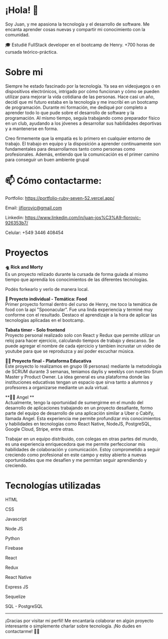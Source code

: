 # **¡Hola!** 👋
Soy Juan, y me apasiona la tecnología y el desarrollo de software. Me encanta aprender cosas nuevas y compartir mi conocimiento con la comunidad.

🎓 Estudié FullStack developer en el bootcamp de Henry. +700 horas de cursada teórico-práctica.

# **Sobre mi**

Siempre he estado fascinado por la tecnología. Ya sea en videojuegos o en dispositivos electrónicos, intrigado por cómo funcionan y cómo se pueden utilizar para mejorar la vida cotidiana de las personas.
Hace casi un año, decidí que mi futuro estaba en la tecnología y me inscribí en un bootcamp de programación. Durante mi formación, me dediqué por completo a aprender todo lo que pude sobre el desarrollo de software y la programación. Al mismo tiempo, seguía trabajando como preparador físico en un club, ayudando a los jóvenes a desarrollar sus habilidades deportivas y a mantenerse en forma.

Creo firmemente que la empatía es lo primero en cualquier entorno de trabajo. El trabajo en equipo y la disposición a aprender continuamente son fundamentales para desarrollarnos tanto como personas como profesionales. Además, entiendo que la comunicación es el primer camino para conseguir un buen ambiente grupal

# **📫 Cómo contactarme:**

Portfolio: https://portfolio-ruby-seven-52.vercel.app/

Email: jjfiorovic@gmail.com<br />

Linkedin: https://www.linkedin.com/in/juan-jos%C3%A9-fiorovic-926353b7/<br />

Celular: +549 3446 408454<br />

# **Proyectos**

**🛸 Rick and Morty** 
<br />
Es un proyecto relizado durante la cursada de forma guiada al mismo tiempo que aprendía los conocimientos de las diferentes tecnologías.

Podés forkearlo y verlo de manera local.


**🍕 Proyecto individual - Temática: Food**
<br />
Primer proyecto formal dentro del curso de Henry, me toco la temática de food con la api "Spoonacular".
Fue una linda experiencia y terminé muy conforme con el resultado. Destaco el aprendizaje a la hora de aplicar las tecnologías aplicadas en el bootcamp.

**Tabata timer - Solo frontend**
<br />
Proyecto personal realizado solo con React y Redux que permite utilizar un reloj para hacer ejercicio, calculando tiempos de trabajo y descanso. Se puede agregar el nombre de cada ejercicio y tambien incrustar un video de youtube para que se reproduzca y así poder escuchar música.


**🧑‍🏫 Proyecto final - Plataforma Educativa**
<br />
Este proyecto lo realizamos en grupo (6 personas) mediante la metodología de SCRUM durante 3 semanas, teniamos daylis y weeklys con nuestro Srum Master y Product Owner.
La idea general es una plataforma donde las instituciones educativas tengan un espacio que sirva tanto a alumnos y profesores a organizarse mediante un aula virtual.

**🧑‍🏫 Angel **
<br />
 Actualmente, tengo la oportunidad de sumergirme en el mundo del desarrollo de aplicaciones trabajando en un proyecto desafiante, formo parte del equipo de desarrollo de una aplicación similar a Uber o Cabify, llamada Angel. Esta experiencia me permite profundizar mis conocimientos y habilidades en tecnologías como React Native, NodeJS, PostgreSQL, Google Cloud, Stripe, entre otras.

Trabajar en un equipo distribuido, con colegas en otras partes del mundo, es una experiencia enriquecedora que me permite perfeccionar mis habilidades de colaboración y comunicación. Estoy comprometido a seguir creciendo como profesional en este campo y estoy abierto a nuevas oportunidades que me desafíen y me permitan seguir aprendiendo y creciendo.


# **Tecnologías utilizadas**

HTML

CSS

Javascript

Node JS

Python

Firebase

React

Redux

React Native

Express JS

Sequelize

SQL - PostgreSQL

<hr/>
¡Gracias por visitar mi perfil! Me encantaría colaborar en algún proyecto interesante o simplemente charlar sobre tecnología. ¡No dudes en contactarme! 👋👋
